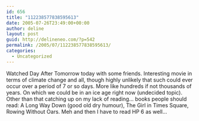 ```yaml
---
id: 656
title: "112238577838595613"
date: 2005-07-26T23:49:00+00:00
author: deline
layout: post
guid: http://delineneo.com/?p=542
permalink: /2005/07/112238577838595613/
categories:
  - Uncategorized
---
```

Watched Day After Tomorrow today with some friends. Interesting movie in terms of climate change and all, though highly unlikely that such could ever occur over a period of 7 or so days. More like hundreds if not thousands of years. On which we could be in an ice age right now (undecided topic). Other than that catching up on my lack of reading&#8230; books people should read: A Long Way Down (good old dry humour), The Girl in Times Square, Rowing Without Oars. Meh and then I have to read HP 6 as well&#8230;
